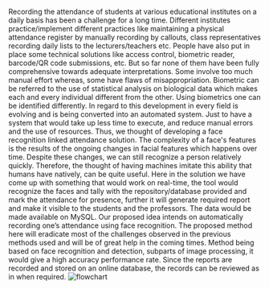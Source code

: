 Recording the attendance of students at various educational institutes on a daily basis has been a challenge for a long time. Different institutes practice/implement different practices like maintaining a physical attendance register by manually recording by callouts, class representatives recording daily lists to the lecturers/teachers etc. People have also put in place some technical solutions like access control, biometric reader, barcode/QR code submissions, etc. But so far none of them have been fully comprehensive towards adequate interpretations. Some involve too much manual effort whereas, some have flaws of misappropriation. Biometric can be referred to the use of statistical analysis on biological data which makes each and every individual different from the other. Using biometrics one can be identified differently. In regard to this development in every field is evolving and is being converted into an automated system. Just to have a system that would take up less time to execute, and reduce manual errors and the use of resources. Thus, we thought of developing a face recognition linked attendance solution. The complexity of a face's features is the results of the ongoing changes in facial features which happens over time. Despite these changes, we can still recognize a person relatively quickly. Therefore, the thought of having machines imitate this ability that humans have natively, can be quite useful. Here in the solution we have come up with something that would work on real-time, the tool would recognize the faces and tally with the repository/database provided and mark the attendance for presence, further it will generate required report and make it visible to the students and the professors. The data would be made available on MySQL. Our proposed idea intends on automatically recording one’s attendance using face recognition. The proposed method here will eradicate most of the challenges observed in the previous methods used and will be of great help in the coming times. Method being based on face recognition and detection, subparts of image processing, it would give a high accuracy performance rate. Since the reports are recorded and stored on an online database, the records can be reviewed as in when required.
![flowchart](https://github.com/zub2603/Automated-Attandance-System-using-Face-Recognition/assets/105968154/e3cd7c82-d58b-42c8-943f-729d760ca4d0)
